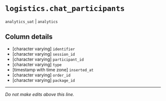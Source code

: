 # `logistics.chat_participants`
`analytics_uat` | `analytics`

## Column details
* [character varying] `identifier`
* [character varying] `session_id`
* [character varying] `participant_id`
* [character varying] `type`
* [timestamp with time zone] `inserted_at`
* [character varying] `order_id`
* [character varying] `package_id`

-------------------------------------------------------------------------------
*Do not make edits above this line.*
